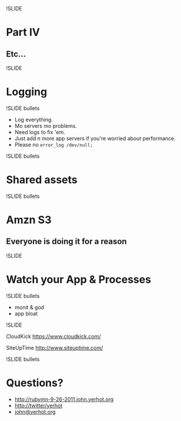 !SLIDE

# Part IV #
## Etc... ##

!SLIDE

# Logging #

!SLIDE bullets

* Log everything.
* Mo servers mo problems.
* Need logs to fix 'em.
* Just add _n_ more app servers if you're worried about performance.
* Please no `error_log /dev/null;`

!SLIDE bullets

# Shared assets

!SLIDE bullets

# Amzn S3
## Everyone is doing it for a reason ##

!SLIDE
# Watch your App  & Processes #

!SLIDE bullets

* monit & god
* app bloat

!SLIDE

CloudKick <https://www.cloudkick.com/>

SiteUpTime <http://www.siteuptime.com/>

!SLIDE bullets

# Questions? #

* <http://rubymn-9-26-2011.john.yerhot.org>
* <http://twitter/yerhot>
* john@yerhot.org

